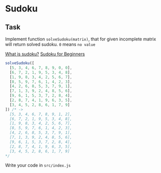 # Sudoku

## Task

Implement function `solveSudoku(matrix)`, that for given incomplete matrix will return solved sudoku. `0` means `no value`

[What is sudoku?](https://en.wikipedia.org/wiki/Sudoku)
[Sudoku for Beginners](https://www.youtube.com/playlist?list=PLAhxvOuSHpkYsUufBeuHjQUNcb3iHt9nl)

```js
solveSudoku([
  [5, 3, 4, 6, 7, 8, 9, 0, 0],
  [6, 7, 2, 1, 9, 5, 3, 4, 8],
  [1, 9, 8, 3, 4, 2, 5, 6, 7],
  [8, 5, 9, 7, 6, 1, 4, 2, 3],
  [4, 2, 6, 8, 5, 3, 7, 9, 1],
  [7, 1, 3, 9, 2, 4, 8, 5, 6],
  [9, 6, 1, 5, 3, 7, 2, 8, 4],
  [2, 8, 7, 4, 1, 9, 6, 3, 5],
  [3, 4, 5, 2, 8, 6, 1, 7, 9]
]) /* ->
  [5, 3, 4, 6, 7, 8, 9, 1, 2],
  [6, 7, 2, 1, 9, 5, 3, 4, 8],
  [1, 9, 8, 3, 4, 2, 5, 6, 7],
  [8, 5, 9, 7, 6, 1, 4, 2, 3],
  [4, 2, 6, 8, 5, 3, 7, 9, 1],
  [7, 1, 3, 9, 2, 4, 8, 5, 6],
  [9, 6, 1, 5, 3, 7, 2, 8, 4],
  [2, 8, 7, 4, 1, 9, 6, 3, 5],
  [3, 4, 5, 2, 8, 6, 1, 7, 9]
*/

```

Write your code in `src/index.js`
